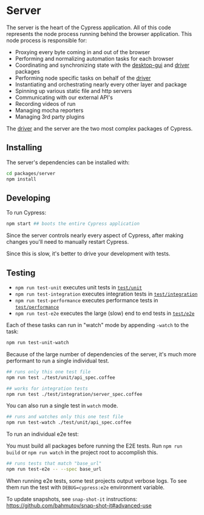 # Server

The server is the heart of the Cypress application. All of this code represents the node process running behind the browser application. This node process is responsible for:

- Proxying every byte coming in and out of the browser
- Performing and normalizing automation tasks for each browser
- Coordinating and synchronizing state with the [desktop-gui](../desktop-gui) and [driver](../driver) packages
- Performing node specific tasks on behalf of the [driver](../driver)
- Instantiating and orchestrating nearly every other layer and package
- Spinning up various static file and http servers
- Communicating with our external API's
- Recording videos of run
- Managing mocha reporters
- Managing 3rd party plugins

The [driver](../driver) and the server are the two most complex packages of Cypress.

## Installing

The server's dependencies can be installed with:

```bash
cd packages/server
npm install
```

## Developing

To run Cypress:

```bash
npm start ## boots the entire Cypress application
```

Since the server controls nearly every aspect of Cypress, after making changes you'll need to manually restart Cypress.

Since this is slow, it's better to drive your development with tests.

## Testing

* `npm run test-unit` executes unit tests in [`test/unit`](./test/unit)
* `npm run test-integration` executes integration tests in [`test/integration`](./test/integration)
* `npm run test-performance` executes performance tests in [`test/performance`](./test/performance)
* `npm run test-e2e` executes the large (slow) end to end tests in [`test/e2e`](./test/e2e)

Each of these tasks can run in "watch" mode by appending `-watch` to the task:

```bash
npm run test-unit-watch
```

Because of the large number of dependencies of the server, it's much more performant to run a single individual test.

```bash
## runs only this one test file
npm run test ./test/unit/api_spec.coffee

## works for integration tests
npm run test ./test/integration/server_spec.coffee
```

You can also run a single test in `watch` mode.

```bash
## runs and watches only this one test file
npm run test-watch ./test/unit/api_spec.coffee
```

To run an individual e2e test:

You must build all packages before running the E2E tests. Run `npm run build` or `npm run watch` in the project root to accomplish this.

```bash
## runs tests that match "base_url"
npm run test-e2e -- --spec base_url
```

When running e2e tests, some test projects output verbose logs. To see them run the test with `DEBUG=cypress:e2e` environment variable.

To update snapshots, see `snap-shot-it` instructions: https://github.com/bahmutov/snap-shot-it#advanced-use
